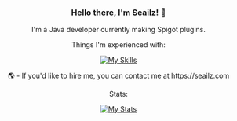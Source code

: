<div align="center">
  
  ### Hello there, I'm Seailz! 🦭
  I'm a Java developer currently making Spigot plugins.
  
  Things I'm experienced with: </p>
  [![My Skills](https://skillicons.dev/icons?i=java,html,css,js,linux,idea,github,discord)](https://seailz.com)
  
  
  </p>
  🌎 - If you'd like to hire me, you can contact me at https://seailz.com
  
  </p>
  Stats:
  </p>
  
  [![My Stats](https://github-readme-stats.vercel.app/api?username=seailz)](https://seailz.com)
  
</div>
